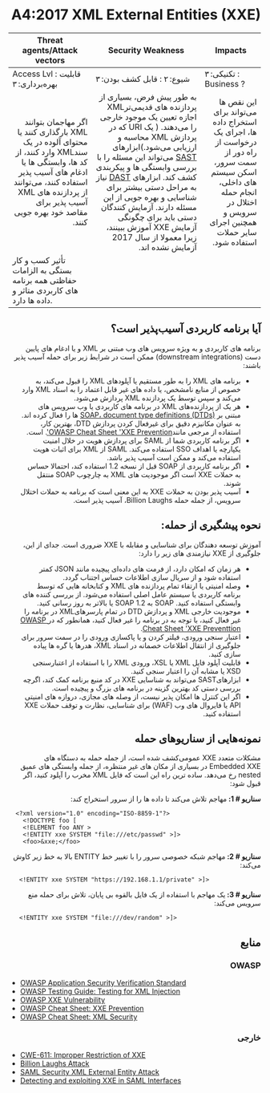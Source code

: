 # <div dir="rtl" align="right">A4:2017 XML External Entities (XXE)</div> 

| Threat agents/Attack vectors | Security Weakness           | Impacts               |
| -- | -- | -- |
| Access Lvl : قابلیت بهره‌برداری: ۳ | شیوع: ۲ : قابل کشف بودن: ۳ | تکنیکی: ۳ : Business ? |
| <div dir="rtl" align="right">اگر مهاجمان بتوانند XML بارگذاری کنند یا محتوای آلوده در یک سندXML  وارد کنند، از کد ها، وابستگی ها یا ادغام های آسیب پذیر استفاده کنند، می‌توانند از پردازنده های XML آسیب پذیر برای مقاصد خود بهره جویی کنند.</div> | <div dir="rtl" align="right"> به طور پیش فرض، بسیاری از پردازنده های قدیمی‌ترXML  اجازه تعیین یک موجود خارجی را می‌دهند. ( یک URI  که در پردازش XML  محاسبه و ارزیابی می‌شود.)ابزارهای <a href="https://www.owasp.org/index.php/Source_Code_Analysis_Tools">SAST</a> می‌تواند این مسئله را با بررسی وابستگی ها و پیکربندی کشف کند. ابزارهای <a href="https://www.owasp.org/index.php/Category:Vulnerability_Scanning_Tools">DAST</a> نیاز به مراحل دستی بیشتر برای شناسایی و بهره جویی از این مسئله دارند. آزمایش کنندگان دستی باید برای چگونگی آزمایش XXE آموزش ببینند، زیرا معمولا از سال 2017 آزمایش نشده اند.</div> | <div dir="rtl" align="right">این نقص ها می‌تواند برای استخراج داده ها، اجرای یک درخواست از راه دور از سمت سرور، اسکن سیستم های داخلی، انجام حمله اختلال در سرویس و همچنین اجرای سایر حملات استفاده شود.
تأثیر کسب و کار بستگی به الزامات حفاظتی همه برنامه های کاربردی متاثر و داده ها دارد.</div> |

## <div dir="rtl" align="right">آیا برنامه کاربردی آسیب‌پذیر است؟</div>

<p dir="rtl" align="right">برنامه های کاربردی و به ویژه سرویس های وب مبتنی بر XML و یا ادغام های پایین دست (downstream integrations) ممکن است در شرایط زیر برای حمله آسیب پذیر باشند:</p>

<ul dir="rtl" align="right">
  <li>
    برنامه های XML را به طور مستقیم یا آپلودهای XML را قبول می‌کند، به خصوص از منابع نامشخص، یا داده های غیر قابل اعتماد را به اسناد XML وارد می‌کند و سپس توسط یک پردازنده XML پردازش می‌شود.
  </li>
  <li>
    هر یک از پردازنده‌های XML در برنامه های کاربردی یا وب سرویس های مبتنی بر <a href="https://en.wikipedia.org/wiki/Document_type_definition">SOAP، document type definitions (DTDs)</a> ها را فعال کرده اند. به عنوان مکانیزم دقیق برای غیرفعال کردن پردازش DTD، بهترین کار، استفاده از مرجعی مانند<a href="https://www.owasp.org/index.php/XML_External_Entity_(XXE)_Prevention_Cheat_Sheet">OWASP Cheat Sheet 'XXE Prevention'</a>. است.
</li>
  <li>اگر برنامه کاربردی شما از SAML برای پردازش هویت در خلال امنیت یکپارچه یا اهداف SSO استفاده می‌کند. SAML از XML برای اثبات هویت استفاده می‌کند و ممکن است آسیب پذیر باشد.
</li>
  <li>اگر برنامه کاربردی از SOAP قبل از نسخه 1.2 استفاده کند، احتمالا حساس به حملات XXE است اگر موجودیت های XML به چارچوب SOAP منتقل شوند.</li>
  <li>آسیب پذیر بودن به حملات XXE به این معنی است که برنامه به حملات اختلال سرویس، از جمله حمله Billion Laughs، آسیب پذیر است.</li>
</ul>

## <div dir="rtl" align="right">نحوه پیشگیری از حمله:</div>

<p dir="rtl" align="right">آموزش توسعه دهندگان برای شناسایی و مقابله با XXE ضروری است. جدای از این، جلوگیری از XXE نیازمندی های زیر را دارد:</p>

<ul dir="rtl" align="right">
  <li>هر زمان که امکان دارد، از فرمت های داده‌ای پیچیده مانند JSON کمتر استفاده شود و از سریال سازی اطلاعات حساس اجتناب گردد.</li>
  <li>وصله امنیتی یا ارتقاء تمام پردازنده های XML و کتابخانه هایی که توسط برنامه کاربردی یا سیستم عامل اصلی استفاده می‌شود. از بررسی کننده های وابستگی استفاده کنید. SOAP به SOAP 1.2 یا بالاتر به روز رسانی کنید.
  </li>
  <li>
    موجودیت خارجی XML و پردازش DTD در تمام پارسرهایXML  در برنامه را غیر فعال کنید، با توجه به در برنامه را غیر فعال کنید، همانطور که در<a href="https://www.owasp.org/index.php/XML_External_Entity_(XXE)_Prevention_Cheat_Sheet"> OWASP Cheat Sheet 'XXE  Preventtion</a>.
  </li>
  <li>اعتبار سنجی ورودی، فیلتر کردن و یا پاکسازی ورودی را در سمت سرور برای جلوگیری از انتقال اطلاعات خصمانه در اسناد XML، هدرها یا گره ها پیاده سازی کنید.</li>
  <li>قابلیت آپلود فایل XML یا XSL، ورودی XML را با استفاده از اعتبارسنجی XSD یا مشابه آن را اعتبار سنجی کنید.</li>
  <li>ابزارهایSAST می‌تواند به شناسایی XXE در کد منبع برنامه کمک کند، اگرچه بررسی دستی کد بهترین گزینه در برنامه های بزرگ و پیچیده است.</li>
  <li>اگر این کنترل ها امکان پذیر نیست، از وصله های مجازی، دروازه های امنیتی  API یا فایروال های وب (WAF) برای شناسایی، نظارت و توقف حملات XXE استفاده کنید. </li>
</ul>

## <div dir="rtl" align="right">نمونه‌هایی از سناریوهای حمله</div>

<p dir="rtl" align="right">مشکلات متعدد XXE عمومی‌کشف شده است، از جمله حمله به دستگاه های Embedded XXE در بسیاری از مکان های غیر منتظره، از جمله وابستگی های عمیق nested رخ می‌دهد. ساده ترین راه این است که فایل XML مخرب را آپلود کنید، اگر قبول شود:</p>

<p dir="rtl" align="right"><strong>سناریو # 1: </strong>مهاجم تلاش می‌کند تا داده ها را از سرور استخراج کند:</p>

```
  <?xml version="1.0" encoding="ISO-8859-1"?>
    <!DOCTYPE foo [
    <!ELEMENT foo ANY >
    <!ENTITY xxe SYSTEM "file:///etc/passwd" >]>
    <foo>&xxe;</foo>
```

<p dir="rtl" align="right"><strong>سناریو # 2: </strong>مهاجم شبکه خصوصی سرور را با تغییر خط ENTITY بالا به خط زیر کاوش می‌کند:</p>

```
   <!ENTITY xxe SYSTEM "https://192.168.1.1/private" >]>
```
<p dir="rtl" align="right"><strong>سناریو # 3: </strong>یک مهاجم با استفاده از یک فایل بالقوه بی پایان، تلاش برای حمله منع سرویس می‌کند:</p>

```
   <!ENTITY xxe SYSTEM "file:///dev/random" >]>
```

## <div dir="rtl" align="right">منابع</div>

### <div dir="rtl" align="right">OWASP</div>

* [OWASP Application Security Verification Standard](https://www.owasp.org/index.php/Category:OWASP_Application_Security_Verification_Standard_Project#tab=Home)
* [OWASP Testing Guide: Testing for XML Injection](https://www.owasp.org/index.php/Testing_for_XML_Injection_(OTG-INPVAL-008))
* [OWASP XXE Vulnerability](https://www.owasp.org/index.php/XML_External_Entity_(XXE)_Processing)
* [OWASP Cheat Sheet: XXE Prevention](https://www.owasp.org/index.php/XML_External_Entity_(XXE)_Prevention_Cheat_Sheet)
* [OWASP Cheat Sheet: XML Security](https://www.owasp.org/index.php/XML_Security_Cheat_Sheet)

### <div dir="rtl" align="right">خارجی</div> 

* [CWE-611: Improper Restriction of XXE](https://cwe.mitre.org/data/definitions/611.html)
* [Billion Laughs Attack](https://en.wikipedia.org/wiki/Billion_laughs_attack)
* [SAML Security XML External Entity Attack](https://secretsofappsecurity.blogspot.tw/2017/01/saml-security-xml-external-entity-attack.html)
* [Detecting and exploiting XXE in SAML Interfaces](https://web-in-security.blogspot.tw/2014/11/detecting-and-exploiting-xxe-in-saml.html)
